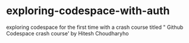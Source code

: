 # exploring-codespace-with-auth
exploring codespace for the first time with a crash course titled " Github Codespace crash course' by Hitesh Choudharyho
